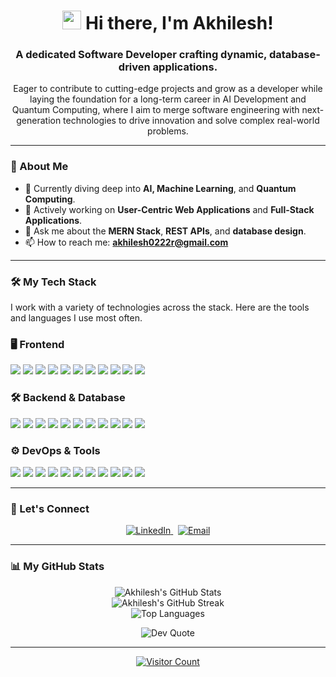 <div align="center">
  <h1><a href="#"><img src="https://media.giphy.com/media/hvRJCLFzcasrR4ia7z/giphy.gif" width="30px"></a> Hi there, I'm Akhilesh!</h1>
  <h3>A dedicated Software Developer crafting dynamic, database-driven applications.</h3>
</div>

<p align="center">
  Eager to contribute to cutting-edge projects and grow as a developer while laying the foundation for a long-term career in AI Development and Quantum Computing, where I aim to merge software engineering with next-generation technologies to drive innovation and solve complex real-world problems.
</p>

---

### 🚀 About Me

* 🌱 Currently diving deep into **AI, Machine Learning**, and **Quantum Computing**.
* 🔭 Actively working on **User-Centric Web Applications** and **Full-Stack Applications**.
* 💬 Ask me about the **MERN Stack**, **REST APIs**, and **database design**.
* 📫 How to reach me: **akhilesh0222r@gmail.com**

---

### 🛠️ My Tech Stack

I work with a variety of technologies across the stack. Here are the tools and languages I use most often.

<h3>🖥️ Frontend</h3>
<p>
<img src="https://img.shields.io/badge/react-%2320232a.svg?style=for-the-badge&logo=react&logoColor=%2361DAFB">
<img src="https://img.shields.io/badge/vite-%23646CFF.svg?style=for-the-badge&logo=vite&logoColor=white">
<img src="https://img.shields.io/badge/tailwindcss-%2338B2AC.svg?style=for-the-badge&logo=tailwind-css&logoColor=white">
<img src="https://img.shields.io/badge/javascript-%23323330.svg?style=for-the-badge&logo=javascript&logoColor=%23F7DF1E">
<img src="https://img.shields.io/badge/html5-%23E34F26.svg?style=for-the-badge&logo=html5&logoColor=white">
<img src="https://img.shields.io/badge/css3-%231572B6.svg?style=for-the-badge&logo=css3&logoColor=white">
<img src="https://img.shields.io/badge/bootstrap-%238511FA.svg?style=for-the-badge&logo=bootstrap&logoColor=white">
<img src="https://img.shields.io/badge/redux-%23593d88.svg?style=for-the-badge&logo=redux&logoColor=white">
<img src="https://img.shields.io/badge/React_Router-CA4245?style=for-the-badge&logo=react-router&logoColor=white">
<img src="https://img.shields.io/badge/threejs-black?style=for-the-badge&logo=three.js&logoColor=white">
<img src="https://img.shields.io/badge/chart.js-F5788D.svg?style=for-the-badge&logo=chart.js&logoColor=white">
</p>

<h3>🛠️ Backend & Database</h3>
<p>
<img src="https://img.shields.io/badge/node.js-6DA55F?style=for-the-badge&logo=node.js&logoColor=white">
<img src="https://img.shields.io/badge/express.js-%23404d59.svg?style=for-the-badge&logo=express&logoColor=%2361DAFB">
<img src="https://img.shields.io/badge/python-3670A0?style=for-the-badge&logo=python&logoColor=ffdd54">
<img src="https://img.shields.io/badge/MongoDB-%234ea94b.svg?style=for-the-badge&logo=mongodb&logoColor=white">
<img src="https://img.shields.io/badge/mysql-4479A1.svg?style=for-the-badge&logo=mysql&logoColor=white">
<img src="https://img.shields.io/badge/sqlite-%2307405e.svg?style=for-the-badge&logo=sqlite&logoColor=white">
<img src="https://img.shields.io/badge/firebase-a08021?style=for-the-badge&logo=firebase&logoColor=ffcd34">
<img src="https://img.shields.io/badge/Socket.io-black?style=for-the-badge&logo=socket.io&badgeColor=010101">
<img src="https://img.shields.io/badge/JWT-black?style=for-the-badge&logo=JSON%20web%20tokens">
<img src="https://img.shields.io/badge/pandas-%23150458.svg?style=for-the-badge&logo=pandas&logoColor=white">
<img src="https://img.shields.io/badge/numpy-%23013243.svg?style=for-the-badge&logo=numpy&logoColor=white">
</p>

<h3>⚙️ DevOps & Tools</h3>
<p>
<img src="https://img.shields.io/badge/git-%23F05033.svg?style=for-the-badge&logo=git&logoColor=white">
<img src="https://img.shields.io/badge/github-%23121011.svg?style=for-the-badge&logo=github&logoColor=white">
<img src="https://img.shields.io/badge/docker-%230db7ed.svg?style=for-the-badge&logo=docker&logoColor=white">
<img src="https://img.shields.io/badge/Postman-FF6C37?style=for-the-badge&logo=postman&logoColor=white">
<img src="https://img.shields.io/badge/AWS-%23FF9900.svg?style=for-the-badge&logo=amazon-aws&logoColor=white">
<img src="https://img.shields.io/badge/vercel-%23000000.svg?style=for-the-badge&logo=vercel&logoColor=white">
<img src="https://img.shields.io/badge/Render-%46E3B7.svg?style=for-the-badge&logo=render&logoColor=white">
<img src="https://img.shields.io/badge/Canva-%2300C4CC.svg?style=for-the-badge&logo=Canva&logoColor=white">
<img src="https://img.shields.io/badge/-Raspberry_Pi-C51A4A?style=for-the-badge&logo=Raspberry-Pi">
<img src="https://img.shields.io/badge/unity-%23000000.svg?style=for-the-badge&logo=unity&logoColor=white">
<img src="https://img.shields.io/badge/unrealengine-%23313131.svg?style=for-the-badge&logo=unrealengine&logoColor=white">
</p>

---

### 🤝 Let's Connect

<p align="center">
  <a href="https://linkedin.com/in/akhilesh2022">
    <img src="https://img.shields.io/badge/LinkedIn-%230077B5.svg?logo=linkedin&logoColor=white" alt="LinkedIn">
  </a>
  &nbsp;
  <a href="mailto:akhilesh0222r@gmail.com">
    <img src="https://img.shields.io/badge/Email-D14836?logo=gmail&logoColor=white" alt="Email">
  </a>
</p>

---

### 📊 My GitHub Stats

<p align="center">
  <img src="https://github-readme-stats.vercel.app/api?username=Akhilesh-2024&theme=tokyonight&hide_border=false&include_all_commits=true&count_private=false" alt="Akhilesh's GitHub Stats" />
  <br/>
  <img src="https://nirzak-streak-stats.vercel.app/?user=Akhilesh-2024&theme=tokyonight&hide_border=false" alt="Akhilesh's GitHub Streak" />
  <br/>
  <img src="https://github-readme-stats.vercel.app/api/top-langs/?username=Akhilesh-2024&theme=tokyonight&hide_border=false&include_all_commits=true&count_private=false&layout=compact" alt="Top Languages" />
</p>

<p align="center">
  <img src="https://quotes-github-readme.vercel.app/api?type=horizontal&theme=tokyonight" alt="Dev Quote" />
</p>

---

<p align="center">
  <a href="https://visitcount.itsvg.in">
    <img src="https://visitcount.itsvg.in/api?id=Akhilesh-2024&icon=1&color=1" alt="Visitor Count"/>
  </a>
</p>
